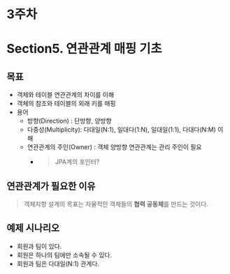 # 3주차

Section5. 연관관계 매핑 기초
==================

목표
------------------
- 객체와 테이블 연관관계의 차이를 이해
- 객체의 참조와 테이블의 외래 키를 매핑
- 용어
    - 방향(Direction) : 단방향, 양방향
    - 다중성(Multiplicity): 다대일(N:1), 일대다(1:N), 일대일(1:1), 다대다(N:M) 이해
    - 연관관계의 주인(Owner) : 객체 양방향 연관관계는 관리 주인이 필요
        - > JPA계의 포인터?


연관관계가 필요한 이유
------------------
 > 객체지향 설계의 목표는 자율적인 객체들의 **협력 공동체**를 만드는 것이다.


예제 시나리오
------------------
- 회원과 팀이 있다.
- 회원은 하나의 팀에만 소속될 수 있다.
- 회원과 팀은 다대일(N:1) 관계다.
